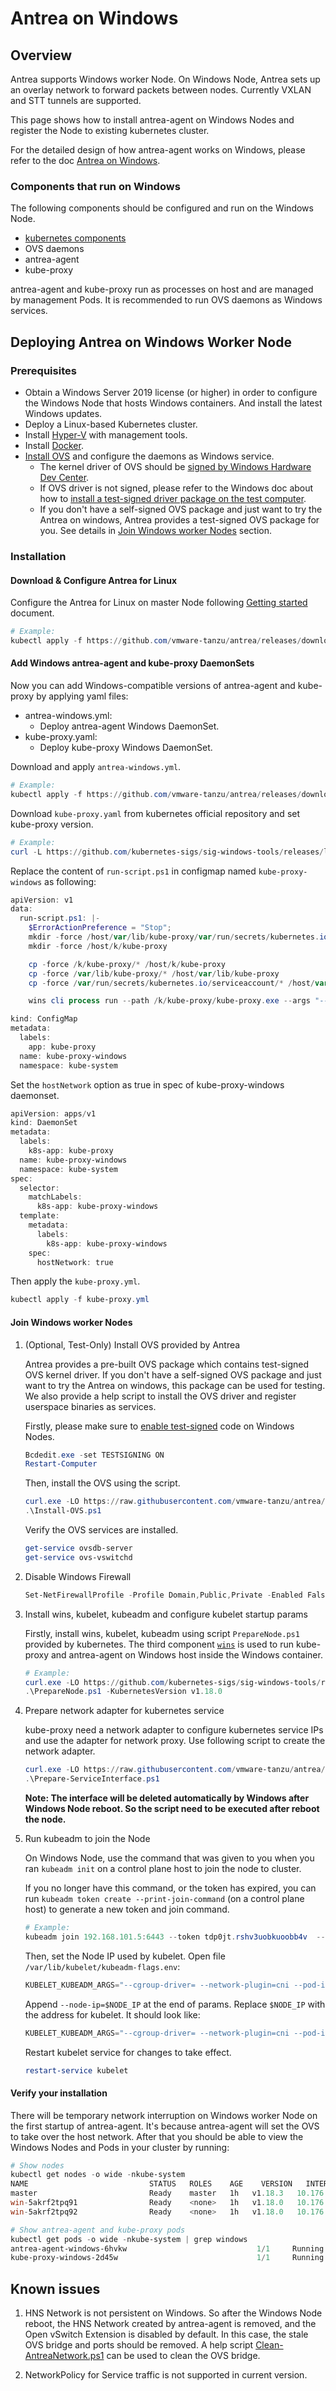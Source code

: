 # Antrea on Windows

## Overview
Antrea supports Windows worker Node. On Windows Node, Antrea sets up an overlay
network to forward packets between nodes. Currently VXLAN and STT tunnels are
supported.

This page shows how to install antrea-agent on Windows Nodes and register the
Node to existing kubernetes cluster.

For the detailed design of how antrea-agent works on Windows, please refer to
the doc [Antrea on Windows](https://docs.google.com/document/d/1lSis0XnKz8UcJSkxTgRtDhP2DAwQtcZDjT6ZRySUb48).

### Components that run on Windows

The following components should be configured and run on the Windows Node.
* [kubernetes components](https://kubernetes.io/docs/setup/production-environment/windows/user-guide-windows-nodes/)
* OVS daemons
* antrea-agent
* kube-proxy

antrea-agent and kube-proxy run as processes on host and are managed by
management Pods. It is recommended to run OVS daemons as Windows services.

## Deploying Antrea on Windows Worker Node

### Prerequisites
* Obtain a Windows Server 2019 license (or higher) in order to configure the
  Windows Node that hosts Windows containers. And install the latest Windows
  updates.
* Deploy a Linux-based Kubernetes cluster.
* Install [Hyper-V](https://docs.microsoft.com/en-us/windows-server/virtualization/hyper-v/get-started/install-the-hyper-v-role-on-windows-server)
  with management tools.
* Install [Docker](https://docs.microsoft.com/en-us/virtualization/windowscontainers/quick-start/set-up-environment?tabs=Windows-Server).
* [Install OVS](http://docs.openvswitch.org/en/latest/intro/install/windows/)
  and configure the daemons as Windows service.
    * The kernel driver of OVS should be [signed by Windows Hardware Dev Center](https://docs.microsoft.com/en-us/windows-hardware/drivers/install/driver-signing).
    * If OVS driver is not signed, please refer to the Windows doc about how to
      [install a test-signed driver package on the test computer](https://docs.microsoft.com/en-us/windows-hardware/drivers/install/installing-a-test-signed-driver-package-on-the-test-computer).
    * If you don't have a self-signed OVS package and just want to try the
      Antrea on windows, Antrea provides a test-signed OVS package for you.
      See details in [Join Windows worker Nodes](#Join-Windows-worker-nodes)
      section.

### Installation

#### Download & Configure Antrea for Linux

Configure the Antrea for Linux on master Node following [Getting started](/docs/getting-started.md)
document.

```powershell
# Example:
kubectl apply -f https://github.com/vmware-tanzu/antrea/releases/download/<TAG>/antrea.yml
```

#### Add Windows antrea-agent and kube-proxy DaemonSets
Now you can add Windows-compatible versions of antrea-agent and kube-proxy by
applying yaml files:
- antrea-windows.yml:
  - Deploy antrea-agent Windows DaemonSet.
- kube-proxy.yaml:
  - Deploy kube-proxy Windows DaemonSet.

Download and apply `antrea-windows.yml`.

```powershell
# Example:
kubectl apply -f https://github.com/vmware-tanzu/antrea/releases/download/<TAG>/antrea-windows.yml
```

Download `kube-proxy.yaml` from kubernetes official repository and set
kube-proxy version.

```powershell
# Example:
curl -L https://github.com/kubernetes-sigs/sig-windows-tools/releases/latest/download/kube-proxy.yml | sed 's/VERSION/v1.18.0/g'  > kube-proxy.yml
```

Replace the content of `run-script.ps1` in configmap named `kube-proxy-windows`
as following:

```powershell
apiVersion: v1
data:
  run-script.ps1: |-
    $ErrorActionPreference = "Stop";
    mkdir -force /host/var/lib/kube-proxy/var/run/secrets/kubernetes.io/serviceaccount
    mkdir -force /host/k/kube-proxy

    cp -force /k/kube-proxy/* /host/k/kube-proxy
    cp -force /var/lib/kube-proxy/* /host/var/lib/kube-proxy
    cp -force /var/run/secrets/kubernetes.io/serviceaccount/* /host/var/lib/kube-proxy/var/run/secrets/kubernetes.io/serviceaccount

    wins cli process run --path /k/kube-proxy/kube-proxy.exe --args "--v=4 --config=/var/lib/kube-proxy/config.conf --proxy-mode=userspace --hostname-override=$env:NODE_NAME"

kind: ConfigMap
metadata:
  labels:
    app: kube-proxy
  name: kube-proxy-windows
  namespace: kube-system
``` 

Set the `hostNetwork` option as true in spec of kube-proxy-windows daemonset.

```powershell
apiVersion: apps/v1
kind: DaemonSet
metadata:
  labels:
    k8s-app: kube-proxy
  name: kube-proxy-windows
  namespace: kube-system
spec:
  selector:
    matchLabels:
      k8s-app: kube-proxy-windows
  template:
    metadata:
      labels:
        k8s-app: kube-proxy-windows
    spec:
      hostNetwork: true
```

Then apply the `kube-proxy.yml`.

```powershell
kubectl apply -f kube-proxy.yml
```

#### Join Windows worker Nodes
1. (Optional, Test-Only) Install OVS provided by Antrea

    Antrea provides a pre-built OVS package which contains test-signed OVS kernel
    driver. If you don't have a self-signed OVS package and just want to try the
    Antrea on windows, this package can be used for testing. We also provide a help 
    script to install the OVS driver and register userspace binaries as services.

    Firstly, please make sure to [enable test-signed](https://docs.microsoft.com/en-us/windows-hardware/drivers/install/the-testsigning-boot-configuration-option)
    code on Windows Nodes.

    ```powershell
    Bcdedit.exe -set TESTSIGNING ON
    Restart-Computer
    ```

    Then, install the OVS using the script.

    ```powershell
    curl.exe -LO https://raw.githubusercontent.com/vmware-tanzu/antrea/master/hack/windows/Install-OVS.ps1
    .\Install-OVS.ps1
    ```

    Verify the OVS services are installed.

    ```powershell
    get-service ovsdb-server
    get-service ovs-vswitchd
    ```

2. Disable Windows Firewall

    ```powershell
    Set-NetFirewallProfile -Profile Domain,Public,Private -Enabled False
    ```

3. Install wins, kubelet, kubeadm and configure kubelet startup params

    Firstly, install wins, kubelet, kubeadm using script `PrepareNode.ps1` provided
    by kubernetes. The third component [`wins`](https://github.com/rancher/wins) is
    used to run kube-proxy and antrea-agent on Windows host inside the Windows
    container.

    ```powershell
    # Example:
    curl.exe -LO https://github.com/kubernetes-sigs/sig-windows-tools/releases/latest/download/PrepareNode.ps1
    .\PrepareNode.ps1 -KubernetesVersion v1.18.0
    ```

4. Prepare network adapter for kubernetes service

    kube-proxy need a network adapter to configure kubernetes service IPs and use
    the adapter for network proxy. Use following script to create the network
    adapter.

    ```powershell
    curl.exe -LO https://raw.githubusercontent.com/vmware-tanzu/antrea/master/hack/windows/Prepare-ServiceInterface.ps1
    .\Prepare-ServiceInterface.ps1
    ```

    **Note: The interface will be deleted automatically by Windows after Windows Node reboot. So the script need to be executed after reboot the node.**

5. Run kubeadm to join the Node

    On Windows Node, use the command that was given to you when you ran
    `kubeadm init` on a control plane host to join the node to cluster.

    If you no longer have this command, or the token has expired, you can run
    `kubeadm token create --print-join-command` (on a control plane host) to
    generate a new token and join command.

    ```powershell
    # Example:
    kubeadm join 192.168.101.5:6443 --token tdp0jt.rshv3uobkuoobb4v  --discovery-token-ca-cert-hash sha256:84a163e57bf470f18565e44eaa2a657bed4da9748b441e9643ac856a274a30b9
    ```

    Then, set the Node IP used by kubelet.
    Open file `/var/lib/kubelet/kubeadm-flags.env`:

    ```powershell
    KUBELET_KUBEADM_ARGS="--cgroup-driver= --network-plugin=cni --pod-infra-container-image=k8s.gcr.io/pause:3.1"
    ```

    Append `--node-ip=$NODE_IP` at the end of params. Replace `$NODE_IP` with
    the address for kubelet. It should look like:

    ```powershell
    KUBELET_KUBEADM_ARGS="--cgroup-driver= --network-plugin=cni --pod-infra-container-image=k8s.gcr.io/pause:3.1 --node-ip=$NODE_IP"
    ```

    Restart kubelet service for changes to take effect.

    ```powershell
    restart-service kubelet
    ```

#### Verify your installation

There will be temporary network interruption on Windows worker Node on the
first startup of antrea-agent. It's because antrea-agent will set the OVS to
take over the host network. After that you should be able to view the Windows
Nodes and Pods in your cluster by running:

```powershell
# Show nodes
kubectl get nodes -o wide -nkube-system
NAME                           STATUS   ROLES    AGE    VERSION   INTERNAL-IP     EXTERNAL-IP   OS-IMAGE                                  KERNEL-VERSION     CONTAINER-RUNTIME
master                         Ready    master   1h   v1.18.3   10.176.27.168   <none>        Ubuntu 18.04.3 LTS                        4.15.0-66-generic   docker://19.3.9
win-5akrf2tpq91                Ready    <none>   1h   v1.18.0   10.176.27.150   <none>        Windows Server 2019 Standard Evaluation   10.0.17763.1158    docker://19.3.5
win-5akrf2tpq92                Ready    <none>   1h   v1.18.0   10.176.27.197   <none>        Windows Server 2019 Standard Evaluation   10.0.17763.1158     docker://19.3.5

# Show antrea-agent and kube-proxy pods
kubectl get pods -o wide -nkube-system | grep windows
antrea-agent-windows-6hvkw                             1/1     Running     0          100s
kube-proxy-windows-2d45w                               1/1     Running     0          102s
```


## Known issues

1. HNS Network is not persistent on Windows. So after the Windows Node reboot,
the HNS Network created by antrea-agent is removed, and the Open vSwitch
Extension is disabled by default. In this case, the stale OVS bridge and ports
should be removed. A help script [Clean-AntreaNetwork.ps1](https://raw.githubusercontent.com/tanzu/antrea/master/hack/windows/Clean-AntreaNetwork.ps1)
can be used to clean the OVS bridge.

2. NetworkPolicy for Service traffic is not supported in current version.